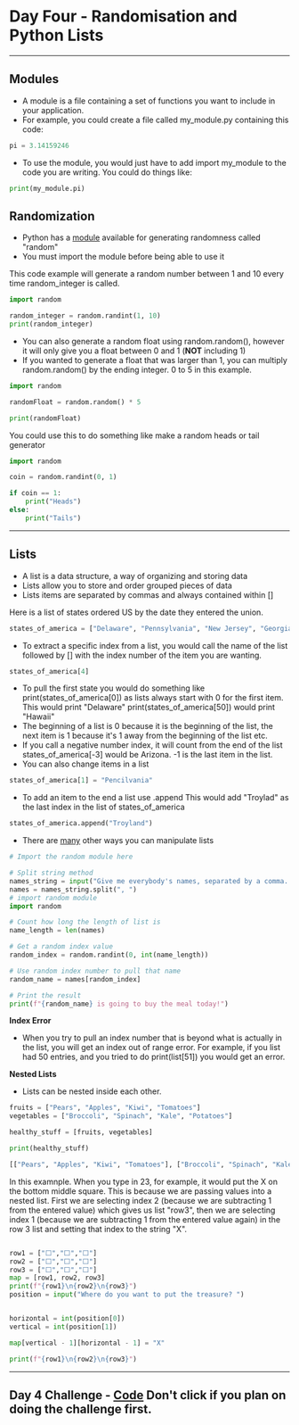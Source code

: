 # Day Four - Randomisation and Python Lists

---
## Modules
- A module is a file containing a set of functions you want to include in your application.
- For example, you could create a file called my_module.py containing this code:
```python
pi = 3.14159246
```
- To use the module, you would just have to add import my_module to the code you are writing. You could do things like:
```python
print(my_module.pi)
```

## Randomization

- Python has a [module](https://www.askpython.com/python-modules/python-random-module-generate-random-numbers-sequences) available for generating randomness called "random"
- You must import the module before being able to use it

This code example will generate a random number between 1 and 10 every time random_integer is called.
```python
import random

random_integer = random.randint(1, 10)
print(random_integer)
```
- You can also generate a random float using random.random(), however it will only give you a float between 0 and 1 (**NOT** including 1)
- If you wanted to generate a float that was larger than 1, you can multiply random.random() by the ending integer. 0 to 5 in this example.
```python
import random

randomFloat = random.random() * 5

print(randomFloat)
```
You could use this to do something like make a random heads or tail generator
```python
import random

coin = random.randint(0, 1)

if coin == 1:
    print("Heads")
else:
    print("Tails")
```

---

## Lists
- A list is a data structure, a way of organizing and storing data
- Lists allow you to store and order grouped pieces of data
- Lists items are separated by commas and always contained within []

Here is a list of states ordered US by the date they entered the union.
```python
states_of_america = ["Delaware", "Pennsylvania", "New Jersey", "Georgia", "Connecticut", "Massachusetts", "Maryland", "South Carolina", "New Hampshire", "Virginia", "New York", "North Carolina", "Rhode Island", "Vermont", "Kentucky", "Tennessee", "Ohio", "Louisiana", "Indiana", "Mississippi", "Illinois", "Alabama", "Maine", "Missouri", "Arkansas", "Michigan", "Florida", "Texas", "Iowa", "Wisconsin", "California", "Minnesota", "Oregon", "Kansas", "West Virginia", "Nevada", "Nebraska", "Colorado", "North Dakota", "South Dakota", "Montana", "Washington", "Idaho", "Wyoming", "Utah", "Oklahoma", "New Mexico", "Arizona", "Alaska", "Hawaii"]
```
- To extract a specific index from a list, you would call the name of the list followed by [] with the index number of the item you are wanting. 
```python
states_of_america[4]
```
-  To pull the first state you would do something like print(states_of_america[0]) as lists always start with 0 for the first item. This would print "Delaware" print(states_of_america[50]) would print "Hawaii"
- The beginning of a list is 0 because it is the beginning of the list, the next item is 1 because it's 1 away from the beginning of the list etc.
- If you call a negative number index, it will count from the end of the list states_of_america[-3] would be Arizona. -1 is the last item in the list.
- You can also change items in a list
```python
states_of_america[1] = "Pencilvania"
```
- To add an item to the end a list use .append
This would add "Troylad" as the last index in the list of states_of_america
```python
states_of_america.append("Troyland")
```
- There are [many](https://docs.python.org/3/tutorial/datastructures.html) other ways you can manipulate lists

```python
# Import the random module here

# Split string method
names_string = input("Give me everybody's names, separated by a comma. ")
names = names_string.split(", ")
# import random module
import random

# Count how long the length of list is
name_length = len(names)

# Get a random index value
random_index = random.randint(0, int(name_length))

# Use random index number to pull that name
random_name = names[random_index]

# Print the result
print(f"{random_name} is going to buy the meal today!")
```
**Index Error**
- When you try to pull an index number that is beyond what is actually in the list, you will get an index out of range error. For example, if you list had 50 entries, and you tried to do print(list[51]) you would get an error.

**Nested Lists**
- Lists can be nested inside each other.

```python
fruits = ["Pears", "Apples", "Kiwi", "Tomatoes"]
vegetables = ["Broccoli", "Spinach", "Kale", "Potatoes"]

healthy_stuff = [fruits, vegetables]

print(healthy_stuff)

[["Pears", "Apples", "Kiwi", "Tomatoes"], ["Broccoli", "Spinach", "Kale", "Potatoes"]]
```
In this examnple. When you type in 23, for example, it would put the X on the bottom middle square. This is because we are passing values into a nested list. First we are selecting index 2 (because we are subtracting 1 from the entered value) which gives us list "row3", then we are selecting index 1 (because we are subtracting 1 from the entered value again) in the row 3 list and setting that index to the string "X".
```python

row1 = ["⬜️","️⬜️","️⬜️"]
row2 = ["⬜️","⬜️","️⬜️"]
row3 = ["⬜️️","⬜️️","⬜️️"]
map = [row1, row2, row3]
print(f"{row1}\n{row2}\n{row3}")
position = input("Where do you want to put the treasure? ")


horizontal = int(position[0])
vertical = int(position[1])

map[vertical - 1][horizontal - 1] = "X"

print(f"{row1}\n{row2}\n{row3}")
```

---

## Day 4 Challenge - [Code](https://github.com/TroyCaywood/Python/blob/main/100%20Days%20of%20Code/CodeChallenges/Day_4_RPC.py) Don't click if you plan on doing the challenge first.
